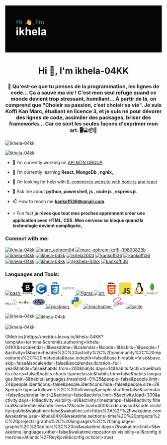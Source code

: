  ![Header](header.png)
<h1 align="center">Hi 👋, I'm ikhela-04KK</h1>

<h3 align="center">🤔 Qu'est-ce que tu penses de la programmation, les lignes de code... Ça a sauvé ma vie ! C'est mon seul refuge quand ce monde devient trop stressant, humiliant... À partir de là, on comprend que "Choisir sa passion, c’est choisir sa vie". Je suis Koffi Kan Marc, étudiant en licence 3, et je suis né pour dévorer des lignes de code, assimiler des packages, briser des frameworks... Car ce sont les seules façons d'exprimer mon art. 🖥️💻📦🔨</h3>

<p align="left"> <img src="https://komarev.com/ghpvc/?username=ikhela-04kk&label=Profile%20views&color=0e75b6&style=flat" alt="ikhela-04kk" /> </p>

<p align="left"> <a href="https://github.com/ryo-ma/github-profile-trophy"><img src="https://github-profile-trophy.vercel.app/?username=ikhela-04kk" alt="ikhela-04kk" /></a> </p>

- 🔭 I’m currently working on [API MTN GROUP](https://github.com/ikhela-04KK/MoMoFlex)

- 🌱 I’m currently learning **React, MongoDb , ngnix,**

- 🤝 I’m looking for help with [E-commerce website with node js and react](https://github.com/ikhela-04KK/E-commerce-Website-With-NodeJs-And-React)

- 💬 Ask me about **python, powershell, js , node js , express js**

- 📫 How to reach me **kankoffi36@gmail.com**

- ⚡ Fun fact **je rêves que tout mes proches apprennent créer une application avec HTML, CSS. Mon cerveau se bloque quand la technologie devient compliquée,**

<h3 align="left">Connect with me:</h3>
<p align="left">
<a href="https://codepen.io/ikhela-04kk" target="blank"><img align="center" src="https://raw.githubusercontent.com/rahuldkjain/github-profile-readme-generator/master/src/images/icons/Social/codepen.svg" alt="ikhela-04kk" height="30" width="40" /></a>
<a href="https://twitter.com/marc_ephrem04" target="blank"><img align="center" src="https://raw.githubusercontent.com/rahuldkjain/github-profile-readme-generator/master/src/images/icons/Social/twitter.svg" alt="marc_ephrem04" height="30" width="40" /></a>
<a href="https://linkedin.com/in/marc-ephrem-koffi-09800823b" target="blank"><img align="center" src="https://raw.githubusercontent.com/rahuldkjain/github-profile-readme-generator/master/src/images/icons/Social/linked-in-alt.svg" alt="marc-ephrem-koffi-09800823b" height="30" width="40" /></a>
<a href="https://stackoverflow.com/users/ikhela-04kk" target="blank"><img align="center" src="https://raw.githubusercontent.com/rahuldkjain/github-profile-readme-generator/master/src/images/icons/Social/stack-overflow.svg" alt="ikhela-04kk" height="30" width="40" /></a>
<a href="https://codesandbox.com/ikhela-04kk" target="blank"><img align="center" src="https://raw.githubusercontent.com/rahuldkjain/github-profile-readme-generator/master/src/images/icons/Social/codesandbox.svg" alt="ikhela-04kk" height="30" width="40" /></a>
<a href="https://instagram.com/ikhela2003" target="blank"><img align="center" src="https://raw.githubusercontent.com/rahuldkjain/github-profile-readme-generator/master/src/images/icons/Social/instagram.svg" alt="ikhela2003" height="30" width="40" /></a>
<a href="https://www.codechef.com/users/kankoffi36" target="blank"><img align="center" src="https://cdn.jsdelivr.net/npm/simple-icons@3.1.0/icons/codechef.svg" alt="kankoffi36" height="30" width="40" /></a>
<a href="https://www.hackerrank.com/kankoffi36" target="blank"><img align="center" src="https://raw.githubusercontent.com/rahuldkjain/github-profile-readme-generator/master/src/images/icons/Social/hackerrank.svg" alt="kankoffi36" height="30" width="40" /></a>
<a href="https://codeforces.com/profile/ikhela-04kk" target="blank"><img align="center" src="https://raw.githubusercontent.com/rahuldkjain/github-profile-readme-generator/master/src/images/icons/Social/codeforces.svg" alt="ikhela-04kk" height="30" width="40" /></a>
<a href="https://www.leetcode.com/ikhela-04kk" target="blank"><img align="center" src="https://raw.githubusercontent.com/rahuldkjain/github-profile-readme-generator/master/src/images/icons/Social/leet-code.svg" alt="ikhela-04kk" height="30" width="40" /></a>
<a href="https://www.hackerearth.com/@ikhela-04kk" target="blank"><img align="center" src="https://raw.githubusercontent.com/rahuldkjain/github-profile-readme-generator/master/src/images/icons/Social/hackerearth.svg" alt="@ikhela-04kk" height="30" width="40" /></a>
<a href="https://auth.geeksforgeeks.org/user/kankoffi36" target="blank"><img align="center" src="https://raw.githubusercontent.com/rahuldkjain/github-profile-readme-generator/master/src/images/icons/Social/geeks-for-geeks.svg" alt="kankoffi36" height="30" width="40" /></a>
</p>

<h3 align="left">Languages and Tools:</h3>
<p align="left"> <a href="https://www.gnu.org/software/bash/" target="_blank" rel="noreferrer"> <img src="https://www.vectorlogo.zone/logos/gnu_bash/gnu_bash-icon.svg" alt="bash" width="40" height="40"/> </a> <a href="https://getbootstrap.com" target="_blank" rel="noreferrer"> <img src="https://raw.githubusercontent.com/devicons/devicon/master/icons/bootstrap/bootstrap-plain-wordmark.svg" alt="bootstrap" width="40" height="40"/> </a> <a href="https://www.cprogramming.com/" target="_blank" rel="noreferrer"> <img src="https://raw.githubusercontent.com/devicons/devicon/master/icons/c/c-original.svg" alt="c" width="40" height="40"/> </a> <a href="https://www.w3schools.com/css/" target="_blank" rel="noreferrer"> <img src="https://raw.githubusercontent.com/devicons/devicon/master/icons/css3/css3-original-wordmark.svg" alt="css3" width="40" height="40"/> </a> <a href="https://expressjs.com" target="_blank" rel="noreferrer"> <img src="https://raw.githubusercontent.com/devicons/devicon/master/icons/express/express-original-wordmark.svg" alt="express" width="40" height="40"/> </a> <a href="https://www.figma.com/" target="_blank" rel="noreferrer"> <img src="https://www.vectorlogo.zone/logos/figma/figma-icon.svg" alt="figma" width="40" height="40"/> </a> <a href="https://git-scm.com/" target="_blank" rel="noreferrer"> <img src="https://www.vectorlogo.zone/logos/git-scm/git-scm-icon.svg" alt="git" width="40" height="40"/> </a> <a href="https://www.w3.org/html/" target="_blank" rel="noreferrer"> <img src="https://raw.githubusercontent.com/devicons/devicon/master/icons/html5/html5-original-wordmark.svg" alt="html5" width="40" height="40"/> </a> <a href="https://developer.mozilla.org/en-US/docs/Web/JavaScript" target="_blank" rel="noreferrer"> <img src="https://raw.githubusercontent.com/devicons/devicon/master/icons/javascript/javascript-original.svg" alt="javascript" width="40" height="40"/> </a> <a href="https://www.linux.org/" target="_blank" rel="noreferrer"> <img src="https://raw.githubusercontent.com/devicons/devicon/master/icons/linux/linux-original.svg" alt="linux" width="40" height="40"/> </a> <a href="https://www.mongodb.com/" target="_blank" rel="noreferrer"> <img src="https://raw.githubusercontent.com/devicons/devicon/master/icons/mongodb/mongodb-original-wordmark.svg" alt="mongodb" width="40" height="40"/> </a> <a href="https://www.mysql.com/" target="_blank" rel="noreferrer"> <img src="https://raw.githubusercontent.com/devicons/devicon/master/icons/mysql/mysql-original-wordmark.svg" alt="mysql" width="40" height="40"/> </a> <a href="https://nodejs.org" target="_blank" rel="noreferrer"> <img src="https://raw.githubusercontent.com/devicons/devicon/master/icons/nodejs/nodejs-original-wordmark.svg" alt="nodejs" width="40" height="40"/> </a> <a href="https://www.php.net" target="_blank" rel="noreferrer"> <img src="https://raw.githubusercontent.com/devicons/devicon/master/icons/php/php-original.svg" alt="php" width="40" height="40"/> </a> <a href="https://postman.com" target="_blank" rel="noreferrer"> <img src="https://www.vectorlogo.zone/logos/getpostman/getpostman-icon.svg" alt="postman" width="40" height="40"/> </a> <a href="https://www.python.org" target="_blank" rel="noreferrer"> <img src="https://raw.githubusercontent.com/devicons/devicon/master/icons/python/python-original.svg" alt="python" width="40" height="40"/> </a> <a href="https://reactnative.dev/" target="_blank" rel="noreferrer"> <img src="https://reactnative.dev/img/header_logo.svg" alt="reactnative" width="40" height="40"/> </a> <a href="https://sass-lang.com" target="_blank" rel="noreferrer"> <img src="https://raw.githubusercontent.com/devicons/devicon/master/icons/sass/sass-original.svg" alt="sass" width="40" height="40"/> </a> <a href="https://www.sqlite.org/" target="_blank" rel="noreferrer"> <img src="https://www.vectorlogo.zone/logos/sqlite/sqlite-icon.svg" alt="sqlite" width="40" height="40"/> </a> </p>

<p><img align="left" src="https://github-readme-stats.vercel.app/api/top-langs?username=ikhela-04kk&show_icons=true&locale=en&layout=compact" alt="ikhela-04kk" /></p>

<p>&nbsp;<img align="center" src="https://github-readme-stats.vercel.app/api?username=ikhela-04kk&show_icons=true&locale=en" alt="ikhela-04kk" /></p>

<p><img align="center" src="https://github-readme-streak-stats.herokuapp.com/?user=ikhela-04kk&" alt="ikhela-04kk" /></p>
![Metrics](https://metrics.lecoq.io/ikhela-04KK?template=terminal&commits.authoring=ikhela-04KK&isocalendar=1&wakatime=1&calendar=1&code=1&habits=1&people=1&activity=1&base=header%2C%20activity%2C%20community%2C%20repositories%2C%20metadata&base.indepth=false&base.hireable=false&base.skip=false&isocalendar=false&isocalendar.duration=full-year&habits=false&habits.from=200&habits.days=14&habits.facts=true&habits.charts=false&habits.charts.type=classic&habits.trim=false&habits.languages.limit=8&habits.languages.threshold=0%25&people=false&people.limit=24&people.identicons=false&people.identicons.hide=false&people.size=28&people.types=followers%2C%20following&people.shuffle=false&calendar=false&calendar.limit=2&activity=false&activity.limit=5&activity.load=300&activity.days=14&activity.visibility=all&activity.timestamps=false&activity.filter=all&code=false&code.lines=12&code.load=400&code.days=3&code.visibility=public&wakatime=false&wakatime.url=https%3A%2F%2Fwakatime.com&wakatime.user=ikhela04KK&wakatime.sections=time%2C%20projects%2C%20projects-graphs%2C%20languages%2C%20languages-graphs%2C%20editors%2C%20os&wakatime.days=7&wakatime.limit=5&wakatime.languages.other=false&wakatime.repositories.visibility=all&config.timezone=Atlantic%2FReykjavik&config.octicon=true)

